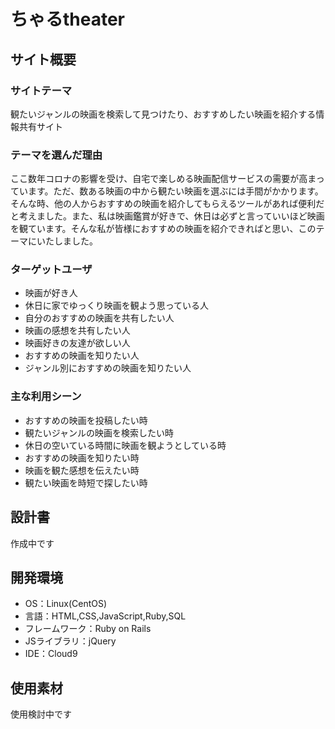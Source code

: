 # ちゃるtheater

## サイト概要
### サイトテーマ
観たいジャンルの映画を検索して見つけたり、おすすめしたい映画を紹介する情報共有サイト

### テーマを選んだ理由
ここ数年コロナの影響を受け、自宅で楽しめる映画配信サービスの需要が高まっています。ただ、数ある映画の中から観たい映画を選ぶには手間がかかります。そんな時、他の人からおすすめの映画を紹介してもらえるツールがあれば便利だと考えました。また、私は映画鑑賞が好きで、休日は必ずと言っていいほど映画を観ています。そんな私が皆様におすすめの映画を紹介できればと思い、このテーマにいたしました。

### ターゲットユーザ
- 映画が好き人
- 休日に家でゆっくり映画を観よう思っている人
- 自分のおすすめの映画を共有したい人
- 映画の感想を共有したい人
- 映画好きの友達が欲しい人
- おすすめの映画を知りたい人
- ジャンル別におすすめの映画を知りたい人


### 主な利用シーン
- おすすめの映画を投稿したい時
- 観たいジャンルの映画を検索したい時
- 休日の空いている時間に映画を観ようとしている時
- おすすめの映画を知りたい時
- 映画を観た感想を伝えたい時
- 観たい映画を時短で探したい時


## 設計書
 作成中です

## 開発環境
- OS：Linux(CentOS)
- 言語：HTML,CSS,JavaScript,Ruby,SQL
- フレームワーク：Ruby on Rails
- JSライブラリ：jQuery
- IDE：Cloud9

## 使用素材
 使用検討中です